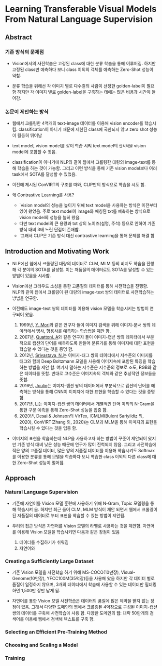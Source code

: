 # Learning Transferable Visual Models From Natural Language Supervision

## Abstract

### 기존 방식의 문제점

- Vision에서의 사전학습은 고정된 class에 대한 분류 학습을 통해 이루어짐.
하지만 고정된 class만 예측하다 보니 class 이외의 객체를 예측하는 Zero-Shot 성능이 약함.

- 분류 학습을 위해선 각 이미지 별로 다수결의 사람이 선정한 golden-label이 필요함
하지만 각 이미지 별로 golden-label을 구축하는 데에는 많은 비용과 시간이 들어감.

### 논문이 제안하는 방식

- 웹에서 크롤링한 4억개의 text-image 데이터를 이용해 vision encoder를 학습시킴.
    classification이 아니기 때문에 제한된 class에 국한되지 않고 zero shot 성능이 월등히 뛰어남

- text model, vision model를 같이 학습 시켜 text model의 `인식력`을 vision model에 포함할 수 잇음.
  
- classification이 아니기에 NLP와 같이 웹에서 크롤링한 대량의 image-text를 통해 학습을 하는 것이 가능함.
  그리고 이런 방식을 통해 기존 vision model보다 여러 task에서 SOTA를 달성할 수 있었음.

- 이전에 제시된 ConVIRT의 구조를 따와, CLIP만의 방식으로 학습을 시도 함.

- 왜 Contrastive Learning를 사용?
  - `vision model의 성능을 높이기 위해 text model을 사용하는 방식은 이전부터 있어 왔었음.
  주로 text model이 image와 매칭된 txt를 예측하는 방식으로 vision model의 성능을 높혀 왔음.
  - 다만 text model의 큰 용량과 txt 상의 노이즈(설명, 주석) 등으로 인하여 기존 방식 대비 3배 느린 단점이 존재함.
  - `그래서 CLIP은 기존 방식 대신 contrastive learning을 통해 문제를 해결 함

## Introduction and Motivating Work

- NLP에선 웹에서 크롤링된 대량의 데이터로 CLM, MLM 등의 비지도 학습을 진행해 각 분야의 SOTA를 달성함.
이는 저품질의 데이터로도 SOTA를 달성할 수 있는 방법이 있음을 시사함.

- Vision에선 크라우드 소싱을 통한 고품질의 데이터를 통해 사전학습을 진행함.
NLP와 같이 웹에서 크롤링이 된 대량의 image-text 쌍의 데이터로 사전학습하는 방법을 연구함.

- 이전에도 image-text 쌍의 데이터를 이용해 vision 모델을 학습시키는 방법이 연구되어 왔음.
  1. 1999년, [Y. Mori](https://www.semanticscholar.org/paper/Image-to-word-transformation-based-on-dividing-and-Mori-Takahashi/8b29ffb4207435540ddecf4b14a8a32106b33830)와 같은 연구자 들이 이미지 검색을 위해 이미지-문서 쌍의 데이터에서 명사, 형용사를 예측하는 학습법을 제안 함.
  2. 2007년, [Quattoni, A](https://www.cs.upc.edu/~aquattoni/AllMyPapers/cvpr_07.pdf)와 같은 연구자 들이 이미지-캡션 쌍의 데이터에서 부분적으로 캡션의 단어를 예측하도록 만들어 분류기를 통해 이미지에 대한 표현을 학습할 수 있다는 것을 증명 함.
  3. 2012년, [Srivastava, N.](https://papers.nips.cc/paper_files/paper/2012/hash/af21d0c97db2e27e13572cbf59eb343d-Abstract.html)는 이미지-태그 쌍의 데이터에서 저수준의 이미지를 태그와 함께 Deep Boltzmann 모델을 사용해 이미지속에 포함된 특징을 학습하는 방법을 제안 함.
  여기서 말하는 저수준은 저수준의 정보로 조도, RGB와 같은 데이터를 뜻함. 반대로 고수준은 이미지속의 객체와 같은 추상적인 정보들을 뜻함.
  4. 2016년, [Joulin](*)는 이미지-캡션 쌍의 데이터에서 부분적으로 캡션의 단어를 에측하는 방식을 통해 CNN이 이미지에 대한 표현을 학습할 수 있다는 것을 증명 함.
  5. 2017년, [Li](*)는 이미지-캡션 쌍의 데이터에서 개별적인 단어 이외의 N-Gram을 통한 구문 예측을 통해 Zero-Shot 성능을 입증 함.
  6. 2020년, [Desai & Johnson](*)의 VirTex, ICMLM(Bulent Sariyildiz 외, 2020), ConVIRT(Zhang 외, 2020)는 CLM과 MLM을 통해 이미지의 표현을 학습시킬 수 있다는 것을 입증 함.

- 이미지의 표현을 학습하는데 NLP을 사용하고자 하는 방법이 꾸준이 제안되어 왔지만 기존 방식 대비 낮은 성능 때문에 연구가 많이 진척되지 않음.
그리고 사전학습에 적은 양의 고품질 데이터, 많은 양의 저품질 데이터를 이용해 학습시켜도 Softmax를 이용한 분류를 통해 모델을 학습하다 보니
학습한 class 이외의 다른 class에 대한 Zero-Shot 성능이 떨어짐.

## Approach

### Natural Language Supervision

- 기존에 자연어를 Vision 모델 훈련에 사용하기 위해 N-Gram, Topic 모델링을 통해 학습시켜 옴.
하지만 최근 들어 CLM, MLM 방식이 제안 되면서 웹에서 크롤링이 된 저품질의 데이터로 부터 표현을 학습할 수 있는 방법이 제안됨.

- 우리의 접근 방식은 자연어를 Vision 모델의 라벨로 사용하는 것을 제안함.
자연어를 이용해 Vision 모델을 학습시키면 다음과 같은 장점이 있음
  1. 데이터를 수집하기가 쉬워짐
  2. 자연어와

### Creating a Sufficiently Large Dataset

- 기존 Vision 모델을 사전학습 하기 위해 MS-COCO(10만장), Visual-Genome(10만장), YFCC100M(35억장)등을 사용해 왔음
하지만 각 데이터 별로 품질이 일정하지 않으며, 3개의 데이터에서 학습에 사용할 수 있는 데이터만 필터링 하면 1,500만 장만 남게 됨.

- 자연어를 통한 Vision 모델 사전학습은 데이터의 품질에 많은 제약을 받지 않는 장점이 있음.
그래서 다양한 도메인의 웹에서 크롤링된 4억장으로 구성된 이미지-캡션 쌍의 데이터를 구축해 사전학습에 사용 함.
다양한 도메인의 웹: 대략 50만개의 검색어를 이용해 웹에서 검색해 텍스트를 구축 함.

### Selecting an Efficient Pre-Training Method

### Choosing and Scaling a Model

### Training
